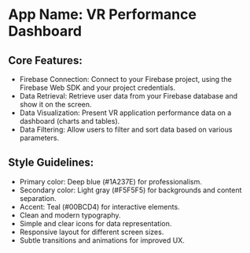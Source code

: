 # **App Name**: VR Performance Dashboard

## Core Features:

- Firebase Connection: Connect to your Firebase project, using the Firebase Web SDK and your project credentials.
- Data Retrieval: Retrieve user data from your Firebase database and show it on the screen.
- Data Visualization: Present VR application performance data on a dashboard (charts and tables).
- Data Filtering: Allow users to filter and sort data based on various parameters.

## Style Guidelines:

- Primary color: Deep blue (#1A237E) for professionalism.
- Secondary color: Light gray (#F5F5F5) for backgrounds and content separation.
- Accent: Teal (#00BCD4) for interactive elements.
- Clean and modern typography.
- Simple and clear icons for data representation.
- Responsive layout for different screen sizes.
- Subtle transitions and animations for improved UX.